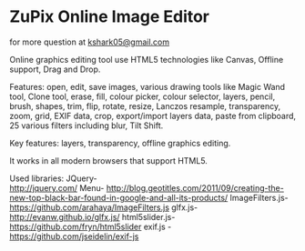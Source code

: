 # ZuPix Online Image Editor

for more question at kshark05@gmail.com

Online graphics editing tool use HTML5 technologies like Canvas, Offline support,
Drag and Drop.

Features: open, edit, save images, various drawing tools like Magic Wand tool, Clone tool, 
erase, fill, colour picker, colour selector, layers, pencil, brush, shapes, trim, flip, 
rotate, resize, Lanczos resample, transparency, zoom, grid, EXIF data, crop, 
export/import layers data, paste from clipboard, 25 various filters including blur, Tilt Shift.

Key features: layers, transparency, offline graphics editing.

It works in all modern browsers that support HTML5.

Used libraries:
JQuery-  
http://jquery.com/
Menu- 
http://blog.geotitles.com/2011/09/creating-the-new-top-black-bar-found-in-google-and-all-its-products/
ImageFilters.js- 
https://github.com/arahaya/ImageFilters.js
glfx.js- 
http://evanw.github.io/glfx.js/
html5slider.js-
https://github.com/fryn/html5slider
exif.js -
https://github.com/jseidelin/exif-js
